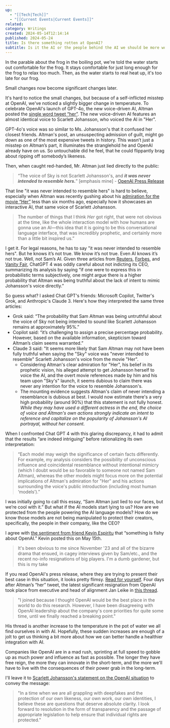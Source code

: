 ```yaml
---
up:
  - "[[Tech|Tech]]"
  - "[[Current Events|Current Events]]"
related: 
category: Writings
created: 2024-05-14T12:14:14
published: 2024-05-24
title: Is there something rotten at OpenAI?
subtitle: Is it the AI or the people behind the AI we should be more worried about?
---
```

In the parable about the frog in the boiling pot, we're told the water starts out comfortable for the frog. It stays comfortable for just long enough for the frog to relax too much. Then, as the water starts to real heat up, it's too late for our frog.

Small changes now become significant changes later. 

It's hard to notice the small changes, but because of a self-inflicted misstep at OpenAI, we've noticed a slightly bigger change in temperature. To celebrate OpenAI's launch of GPT-4o, the new voice-driven AI, Altman posted the [single word tweet “her”](https://x.com/sama/status/1790075827666796666?lang=en). The new voice-driven AI features an almost identical voice to Scarlett Johansson, who voiced the AI in "Her".

GPT-4o's voice was so similar to Ms. Johansson's that it confused her closest friends. Altman's post, an unsuspecting admission of guilt, might go down as one of the most expensive tweets in history. This wasn’t just a misstep on Altman’s part, it illuminates the stranglehold he and OpenAI already have on us. So untouchable did he feel, that he could flippantly brag about ripping off somebody’s likeness. 

Then, when caught red-handed, Mr. Altman just lied directly to the public:

> “The voice of Sky is not Scarlett Johansson's, and ***it was never intended to resemble hers.***” [emphasis mine] - [OpenAI Press Release](https://openai.com/index/how-the-voices-for-chatgpt-were-chosen/) 

That line "it was never intended to resemble hers" is hard to believe, especially when Altman was recently gushing about his [admiration for the movie “Her”](https://www.vanityfair.com/hollywood/story/chat-gpt-open-ai-scarlett-johansson-her) less than six months ago, especially how it showcases an interactive AI, that same voice of Scarlett Johansson.

> The number of things that I think _Her_ got right, that were not obvious at the time, like the whole interaction model with how humans are gonna use an AI—this idea that it is going to be this conversational language interface, that was incredibly prophetic, and certainly more than a little bit inspired us.”

I get it. For legal reasons, he has to say "it was never intended to resemble hers". But he knows it’s not true. We know it’s not true. Even AI knows it’s not true. Well, not Sam’s AI. Given three articles from [Reuters](https://www.reuters.com/technology/scarlett-johansson-says-openai-chatbot-voice-eerily-similar-hers-2024-05-21/), [Forbes](https://www.forbes.com/sites/roberthart/2024/05/20/openai-says-its-pulling-chatgpt-voice-sky-that-sounds-like-scarlett-johansson/?sh=3935720d5725), and [Vanity Fair](https://www.vanityfair.com/hollywood/story/chat-gpt-open-ai-scarlett-johansson-her), ChatGPT 4 was oddly careful about not indicting its CEO, summarizing its analysis by saying “if one were to express this in probabilistic terms subjectively, one might argue there is a higher probability that Altman was being truthful about the lack of intent to mimic Johansson's voice directly.”

So guess what? I asked Chat GPT's friends: Microsoft Copilot, Twitter's Grok, and Anthropic's Claude 3. Here's how they interpreted the same three articles:

- Grok said: “The probability that Sam Altman was being untruthful about the voice of Sky not being intended to sound like Scarlett Johansson remains at approximately 95%.”
- Copilot said: “it’s challenging to assign a precise percentage probability. However, based on the available information, skepticism toward Altman’s claim seems warranted.”
- Claude 3 said: "It seems more likely that Sam Altman may not have been fully truthful when saying the "Sky" voice was "never intended to resemble" Scarlett Johansson's voice from the movie "Her".
	- Considering Altman's clear admiration for "Her", his belief in its prophetic vision, his alleged attempt to get Johansson herself to voice the AI, and the overt movie references made by him and his team upon "Sky's" launch, it seems dubious to claim there was never any intention for the voice to resemble Johansson's.
	- The mounting evidence suggests Altman's claim of never intending a resemblance is dubious at best. I would now estimate there's a very high probability (around 90%) that this statement is not fully honest. *While they may have used a different actress in the end, the choice of voice and Altman's own actions strongly indicate an intent to reference and capitalize on the popularity of Johansson's AI portrayal, without her consent.*

When I confronted Chat GPT 4 with this glaring discrepancy, it had to admit that the results “are indeed intriguing” before rationalizing its own interpretation:

> “Each model may weigh the significance of certain facts differently. For example, my analysis considers the possibility of unconscious influence and coincidental resemblance without intentional mimicry (which I doubt would be so favorable to someone not named Sam Altman), whereas the other models might focus more on the potential implications of Altman's admiration for "Her" and his actions surrounding the voice's public introduction (including most human ‘models’).”

I was initially going to call this essay, “Sam Altman just lied to our faces, but we’re cool with it.” But what if the AI models start lying to us? How are we protected from the people powering the AI language models? How do we know those models are not being manipulated to protect their creators, specifically, the people in their company, like the CEO?

I agree with [the sentiment from friend Kevin Espiritu](https://x.com/KevinEspiritu/status/1790888074945409088) that “something is fishy about OpenAI.” Kevin posted this on May 15th.

> It's been obvious to me since November '23 and all of the bizarre drama that ensued, in cagey interviews given by Sam/etc., and the recent no-info resignations of big players. I'm a dumb gardener, but this is my take

If you read OpenAI's press release, where they are trying to present their best case in this situation, it looks pretty flimsy. [Read for yourself](https://openai.com/index/how-the-voices-for-chatgpt-were-chosen/). Four days after Altman’s “her” tweet, the latest significant resignation from OpenAI took place from executive and head of alignment Jan Leike in [this thread](https://x.com/janleike/status/1791498174659715494). 

> "I joined because I thought OpenAI would be the best place in the world to do this research.
> However, I have been disagreeing with OpenAI leadership about the company's core priorities for quite some time, until we finally reached a breaking point."

His thread is another increase to the temperature in the pot of water we all find ourselves in with AI. Hopefully, these sudden increases are enough of a jolt to get us thinking a bit more about how we can better handle a healthier integration with AI. 

Companies like OpenAI are in a mad rush, sprinting at full speed to gobble up as much power and influence as fast as possible. The longer they have free reign, the more they can innovate in the short-term, and the more we'll have to live with the consequences of their power grab in the long-term. 

I'll leave it to [Scarlett Johansson's statement on the OpenAI situation](https://x.com/BobbyAllyn/status/1792679435701014908) to convey the message:

> "In a time when we are all grappling with deepfakes and the protection of our own likeness, our own work, our own identities, I believe these are questions that deserve absolute clarity. I look forward to resolution in the form of transparency and the passage of appropriate legislation to help ensure that individual rights are protected."
